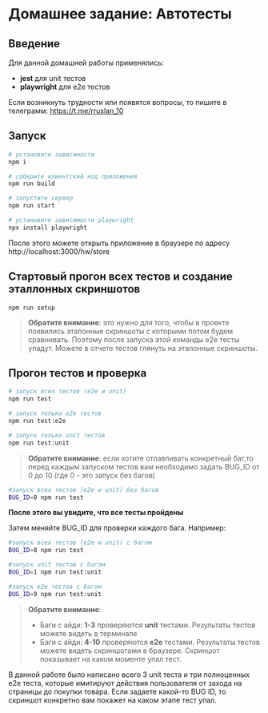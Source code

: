 # Домашнее задание: Автотесты

## Введение

Для данной домашней работы применялись:

- **jest** для unit тестов
- **playwright** для e2e тестов

Если возникнуть трудности или появятся вопросы, то пишите в телеграмм: https://t.me/rruslan_10

## Запуск

```sh
# установите зависимости
npm i

# соберите клиентский код приложения
npm run build

# запустите сервер
npm run start

# установите зависимости playwright
npx install playwright
```

После этого можете открыть приложение в браузере по адресу http://localhost:3000/hw/store

## Стартовый прогон всех тестов и создание эталлонных скриншотов

```
npm run setup
```

> **Обратите внимание**: это нужно для того, чтобы в проекте появились эталонные скриншоты с которыми потом будем сравнивать. Поэтому после запуска этой команды e2e тесты упадут. Можете в отчете тестов глянуть на эталонные скриншоты.

## Прогон тестов и проверка

```sh
# запуск всех тестов (e2e и unit)
npm run test

# запуcк только e2e тестов
npm run test:e2e

# запуcк только unit тестов
npm run test:unit
```

> **Обратите внимание**: если хотите отлавливать конкретный баг,то перед каждым запуском тестов вам необходимо задать BUG_ID от 0 до 10 (где 0 - это запуск без багов)

```sh
#запуск всех тестов (e2e и unit) без багов
BUG_ID=0 npm run test
```

**После этого вы увидите, что все тесты пройдены**

Затем меняйте BUG_ID для проверки каждого бага. Например:

```sh
#запуск всех тестов (e2e и unit) с багом
BUG_ID=8 npm run test

#запуск unit тестов с багом
BUG_ID=1 npm run test:unit

#запуск e2e тестов с багом
BUG_ID=9 npm run test:unit
```

> **Обратите внимание**:
>
> - Баги с айди: **1-3** проверяются **unit** тестами. Результаты тестов можете видеть в терминале
> - Баги с айди: **4-10** проверяются **e2e** тестами. Результаты тестов можете видеть скриншотами в браузере. Скриншот показывает на каком моменте упал тест.

В данной работе было написано всего 3 unit теста и три полноценных e2e теста, которые имитируют действия пользователя от захода на страницы до покупки товара.
Если задаете какой-то BUG ID, то скриншот конкретно вам покажет на каком этапе тест упал.
